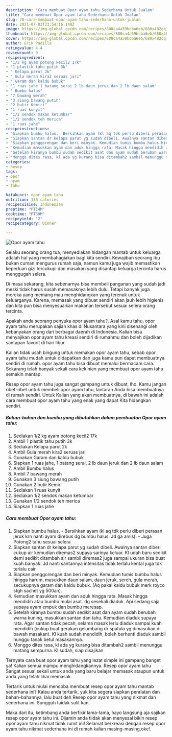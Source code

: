 ```yaml
---
description: "Cara membuat Opor ayam tahu Sederhana Untuk Jualan"
title: "Cara membuat Opor ayam tahu Sederhana Untuk Jualan"
slug: 78-cara-membuat-opor-ayam-tahu-sederhana-untuk-jualan
date: 2021-07-02T23:54:16.148Z
image: https://img-global.cpcdn.com/recipes/800ca4a59bcba6eb/680x482cq70/opor-ayam-tahu-foto-resep-utama.jpg
thumbnail: https://img-global.cpcdn.com/recipes/800ca4a59bcba6eb/680x482cq70/opor-ayam-tahu-foto-resep-utama.jpg
cover: https://img-global.cpcdn.com/recipes/800ca4a59bcba6eb/680x482cq70/opor-ayam-tahu-foto-resep-utama.jpg
author: Erik Padilla
ratingvalue: 4.4
reviewcount: 9
recipeingredient:
- "1/2 kg ayam potong kecil2 17k"
- "1 plastik tahu putih 3k"
- " Kelapa parut 2k"
- " Gula merah kira2 seruas jari"
- " Garam dan kaldu bubuk"
- "1 ruas jahe 1 batang serai 2 lb daun jeruk dan 2 lb daun salam"
- " Bumbu halus"
- "7 bawang merah"
- "3 siung bawang putih"
- "2 butir Kemiri"
- "1 ruas kunyit"
- "1/2 sendok makan ketumbar"
- "1/2 sendok teh merica"
- "1 ruas jahe"
recipeinstructions:
- "Siapkan bumbu halus.  Bersihkan ayam (kl aq tdk perlu diberi perasan jeruk krn nanti ayam direbus dg bumbu halus. Jd ga amis).  Juga Potong2 tahu sesuai selera"
- "Siapkan santan dr kelapa parut yg sudah dibeli. Awalnya santan diberi cukup air kemudian diremas2 supaya sarinya keluar. Kl udah baru sedikit demi sedikit ditambah air sambil diremas2 juga sampai ukuran bisa buat kuah banyak. Jd nanti santannya intensitas tidak terlalu kental juga tdk terlalu cair"
- "Siapkan penggorengan dan beri minyak. Kemudian tumis bumbu halus hingga harum, masukkan daun salam, daun jeruk, sereh, gula merah, secukupnya garam dan kaldu bubuk. (Aq pakai kaldu bubuk merk royco stgh sachet yg 500an)."
- "Kemudian masukkan ayam dan aduk hingga rata. Masak hingga mendidih atau bumbu mulai asat. dg sesekali diaduk. Api sedang saja supaya ayam empuk dan bumbu meresap."
- "Setelah kiranya bumbu sudah sedikit asat dan ayam sudah berubah warna kuning, masukkan santan dan tahu. Kemudian diaduk supaya rata. Agar santan tidak pecah, selama masak lerlu diaduk sampai kuah mendidih (cukup buat gerakan gelombang dr spatula yg dimasukan di bawah masakan). Kl kuah sudah mendidih, boleh berhenti diaduk sambil nunggu tanak betul masakannya."
- "Monggo dites rasa, kl ada yg kurang bisa ditambah2 sambil menunggu matang sempurna. Kl sudah, siap disajikan"
categories:
- Resep
tags:
- opor
- ayam
- tahu

katakunci: opor ayam tahu 
nutrition: 153 calories
recipecuisine: Indonesian
preptime: "PT14M"
cooktime: "PT39M"
recipeyield: "2"
recipecategory: Dinner

---
```



![Opor ayam tahu](https://img-global.cpcdn.com/recipes/800ca4a59bcba6eb/680x482cq70/opor-ayam-tahu-foto-resep-utama.jpg)

Selaku seorang orang tua, menyediakan hidangan mantab untuk keluarga adalah hal yang membahagiakan bagi kita sendiri. Kewajiban seorang ibu bukan cuman mengurus rumah saja, namun kamu juga wajib memastikan keperluan gizi tercukupi dan masakan yang disantap keluarga tercinta harus menggugah selera.

Di masa  sekarang, kita sebenarnya bisa membeli panganan yang sudah jadi meski tidak harus susah memasaknya lebih dulu. Tetapi banyak juga mereka yang memang mau menghidangkan yang terenak untuk keluarganya. Karena, memasak yang dibuat sendiri akan jauh lebih higienis dan kita pun bisa menyesuaikan makanan tersebut sesuai selera orang tercinta. 



Apakah anda seorang penyuka opor ayam tahu?. Asal kamu tahu, opor ayam tahu merupakan sajian khas di Nusantara yang kini disenangi oleh kebanyakan orang dari berbagai daerah di Indonesia. Kalian bisa menyajikan opor ayam tahu kreasi sendiri di rumahmu dan boleh dijadikan santapan favorit di hari libur.

Kalian tidak usah bingung untuk memakan opor ayam tahu, sebab opor ayam tahu mudah untuk didapatkan dan juga kamu pun dapat membuatnya sendiri di rumah. opor ayam tahu bisa dibuat memalui bermacam cara. Sekarang telah banyak sekali cara kekinian yang membuat opor ayam tahu semakin mantap.

Resep opor ayam tahu juga sangat gampang untuk dibuat, lho. Kamu jangan ribet-ribet untuk membeli opor ayam tahu, lantaran Anda bisa membuatnya di rumah sendiri. Untuk Kalian yang akan membuatnya, di bawah ini adalah cara membuat opor ayam tahu yang enak yang dapat Kita hidangkan sendiri.

<!--inarticleads1-->

##### Bahan-bahan dan bumbu yang dibutuhkan dalam pembuatan Opor ayam tahu:

1. Sediakan 1/2 kg ayam potong kecil2 17k
1. Ambil 1 plastik tahu putih 3k
1. Sediakan  Kelapa parut 2k
1. Ambil  Gula merah kira2 seruas jari
1. Gunakan  Garam dan kaldu bubuk
1. Siapkan 1 ruas jahe, 1 batang serai, 2 lb daun jeruk dan 2 lb daun salam
1. Ambil  Bumbu halus
1. Ambil 7 bawang merah
1. Gunakan 3 siung bawang putih
1. Gunakan 2 butir Kemiri
1. Sediakan 1 ruas kunyit
1. Sediakan 1/2 sendok makan ketumbar
1. Gunakan 1/2 sendok teh merica
1. Siapkan 1 ruas jahe




<!--inarticleads2-->

##### Cara membuat Opor ayam tahu:

1. Siapkan bumbu halus.  - Bersihkan ayam (kl aq tdk perlu diberi perasan jeruk krn nanti ayam direbus dg bumbu halus. Jd ga amis).  - Juga Potong2 tahu sesuai selera
1. Siapkan santan dr kelapa parut yg sudah dibeli. Awalnya santan diberi cukup air kemudian diremas2 supaya sarinya keluar. Kl udah baru sedikit demi sedikit ditambah air sambil diremas2 juga sampai ukuran bisa buat kuah banyak. Jd nanti santannya intensitas tidak terlalu kental juga tdk terlalu cair
1. Siapkan penggorengan dan beri minyak. Kemudian tumis bumbu halus hingga harum, masukkan daun salam, daun jeruk, sereh, gula merah, secukupnya garam dan kaldu bubuk. (Aq pakai kaldu bubuk merk royco stgh sachet yg 500an).
1. Kemudian masukkan ayam dan aduk hingga rata. Masak hingga mendidih atau bumbu mulai asat. dg sesekali diaduk. Api sedang saja supaya ayam empuk dan bumbu meresap.
1. Setelah kiranya bumbu sudah sedikit asat dan ayam sudah berubah warna kuning, masukkan santan dan tahu. Kemudian diaduk supaya rata. Agar santan tidak pecah, selama masak lerlu diaduk sampai kuah mendidih (cukup buat gerakan gelombang dr spatula yg dimasukan di bawah masakan). Kl kuah sudah mendidih, boleh berhenti diaduk sambil nunggu tanak betul masakannya.
1. Monggo dites rasa, kl ada yg kurang bisa ditambah2 sambil menunggu matang sempurna. Kl sudah, siap disajikan




Ternyata cara buat opor ayam tahu yang lezat simple ini gampang banget ya! Kalian semua mampu menghidangkannya. Resep opor ayam tahu Sangat sesuai sekali untuk anda yang baru belajar memasak ataupun untuk anda yang telah lihai memasak.

Tertarik untuk mulai mencoba membuat resep opor ayam tahu mantab sederhana ini? Kalau anda tertarik, yuk kita segera siapkan peralatan dan bahan-bahannya, lalu buat deh Resep opor ayam tahu yang nikmat dan sederhana ini. Sungguh taidak sulit kan. 

Maka dari itu, ketimbang anda berfikir lama-lama, hayo langsung aja sajikan resep opor ayam tahu ini. Dijamin anda tiidak akan menyesal bikin resep opor ayam tahu nikmat tidak rumit ini! Selamat berkreasi dengan resep opor ayam tahu nikmat sederhana ini di rumah kalian masing-masing,oke!.


